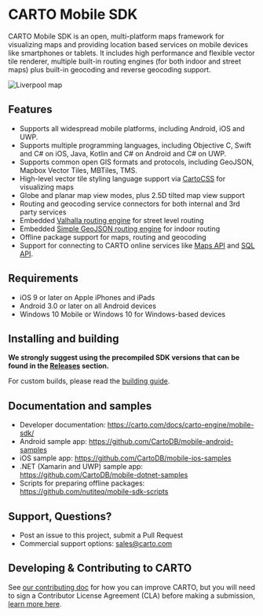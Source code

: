 # CARTO Mobile SDK

CARTO Mobile SDK is an open, multi-platform maps framework for visualizing maps and providing location based services on mobile devices like smartphones or tablets. It includes high performance and flexible vector tile renderer, multiple built-in routing engines (for both indoor and street maps) plus built-in geocoding and reverse geocoding support.


![Liverpool map](https://drive.google.com/uc?id=1nnNxTse8u1KED5Ez8fWwLRfoD2IKDWqH)

## Features

* Supports all widespread mobile platforms, including Android, iOS and UWP.
* Supports multiple programming languages, including Objective C, Swift and C# on iOS, Java, Kotlin and C# on Android and C# on UWP.
* Supports common open GIS formats and protocols, including GeoJSON, Mapbox Vector Tiles, MBTiles, TMS.
* High-level vector tile styling language support via [CartoCSS](https://carto.com/developers/styling/cartocss/) for visualizing maps
* Globe and planar map view modes, plus 2.5D tilted map view support
* Routing and geocoding service connectors for both internal and 3rd party services
* Embedded [Valhalla routing engine](https://github.com/valhalla/valhalla) for street level routing
* Embedded [Simple GeoJSON routing engine](https://github.com/nutiteq/python-sgre)  for indoor routing
* Offline package support for maps, routing and geocoding
* Support for connecting to CARTO online services like [Maps API](https://carto.com/developers/maps-api/) and [SQL API](https://carto.com/developers/sql-api/).


## Requirements

* iOS 9 or later on Apple iPhones and iPads
* Android 3.0 or later on all Android devices
* Windows 10 Mobile or Windows 10 for Windows-based devices

## Installing and building

**We strongly suggest using the precompiled SDK versions that can be found in the [Releases](releases) section.** 

For custom builds, please read the [building guide](scripts/README.md).

## Documentation and samples

* Developer documentation: https://carto.com/docs/carto-engine/mobile-sdk/
* Android sample app: https://github.com/CartoDB/mobile-android-samples
* iOS sample app: https://github.com/CartoDB/mobile-ios-samples
* .NET (Xamarin and UWP) sample app: https://github.com/CartoDB/mobile-dotnet-samples
* Scripts for preparing offline packages: https://github.com/nutiteq/mobile-sdk-scripts

## Support, Questions?

* Post an issue to this project, submit a Pull Request
* Commercial support options: sales@carto.com

## Developing & Contributing to CARTO

See [our contributing doc](CONTRIBUTING.md) for how you can improve CARTO, but you will need to sign a Contributor License Agreement (CLA) before making a submission, [learn more here](https://carto.com/contributions).

